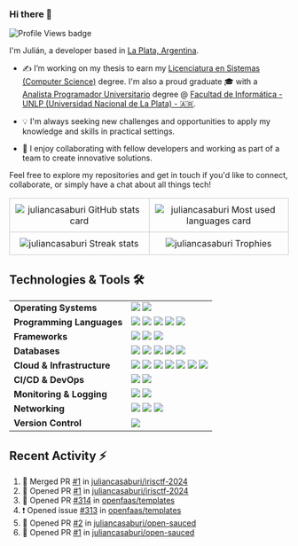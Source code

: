 ### Hi there 👋

![Profile Views badge](https://komarev.com/ghpvc/?username=juliancasaburi)

I'm Julián, a developer based in [La Plata, Argentina](https://www.google.com/maps/place/La+Plata,+Buenos+Aires+Province/@-34.9205233,-57.9881898,13z/data=!3m1!4b1!4m5!3m4!1s0x95a2e62b1f0085a1:0xbcfc44f0547312e3!8m2!3d-34.9204948!4d-57.9535657).

-  ✍️ I’m working on my thesis to earn my [Licenciatura en Sistemas (Computer Science)](https://www.info.unlp.edu.ar/carreras-gradoarticulo/plan-2015-licenciatura-en-sistema/) degree. I'm also a proud graduate 🎓 with a [Analista Programador Universitario](https://www.info.unlp.edu.ar/carreras-gradoarticulo/plan-2015-analista-programador-universitario-nuevo/) degree @ [Facultad de Informática - UNLP (Universidad Nacional de La Plata) - 🇦🇷](https://www.info.unlp.edu.ar/).

- 💡 I'm always seeking new challenges and opportunities to apply my knowledge and skills in practical settings.

- 👥 I enjoy collaborating with fellow developers and working as part of a team to create innovative solutions.

Feel free to explore my repositories and get in touch if you'd like to connect, collaborate, or simply have a chat about all things tech!

<!DOCTYPE html>
<html>
<head>
</head>
<body>
    <table style="width: 100%; border-collapse: collapse;">
        <tr>
            <td style="width: 25%; padding: 10px; border: 1px solid #ccc;" align="center">
                <picture>
                    <source 
                        srcset="https://github-readme-stats.vercel.app/api?username=juliancasaburi&show_icons=true&include_all_commits=true&count_private=true&theme=github_dark"
                        media="(prefers-color-scheme: dark)"
                    />
                    <source
                        srcset="https://github-readme-stats.vercel.app/api?username=juliancasaburi&show_icons=true&theme=default"
                        media="(prefers-color-scheme: light), (prefers-color-scheme: no-preference)"
                    />
                    <img src="https://github-readme-stats.vercel.app/api?username=juliancasaburi&show_icons=true&theme=default" alt="juliancasaburi GitHub stats card"/>
                </picture>
            </td>
            <td style="width: 25%; padding: 10px; border: 1px solid #ccc;" align="center">
                <picture>
                    <source 
                        srcset="https://github-readme-stats.vercel.app/api/top-langs/?username=juliancasaburi&layout=compact&theme=github_dark"
                        media="(prefers-color-scheme: dark)"
                    />
                    <source
                        srcset="https://github-readme-stats.vercel.app/api/top-langs/?username=juliancasaburi&layout=compact&theme=default"
                        media="(prefers-color-scheme: light), (prefers-color-scheme: no-preference)"
                    />
                    <img src="https://github-readme-stats.vercel.app/api/top-langs/?username=juliancasaburi&layout=compact&theme=default" alt="juliancasaburi Most used languages card"/>
                </picture>
            </td>
        </tr>
        <tr>
            <td style="width: 25%; padding: 10px; border: 1px solid #ccc;" align="center">
                <picture>
                    <source 
                        srcset="https://github-readme-streak-stats.herokuapp.com/?user=juliancasaburi&theme=github-dark-blue"
                        media="(prefers-color-scheme: dark)"
                    />
                    <source
                        srcset="https://github-readme-streak-stats.herokuapp.com/?user=juliancasaburi"
                        media="(prefers-color-scheme: light), (prefers-color-scheme: no-preference)"
                    />
                    <img src="https://github-readme-streak-stats.herokuapp.com/?user=juliancasaburi" alt="juliancasaburi Streak stats"/>
                </picture>
            </td>
            <td style="width: 25%; padding: 10px; border: 1px solid #ccc;" align="center">
                <picture>
                    <source 
                        srcset="https://github-profile-trophy.vercel.app/?username=juliancasaburi&theme=darkhub&column=4"
                        media="(prefers-color-scheme: dark)"
                    />
                    <source
                        srcset="https://github-profile-trophy.vercel.app/?username=juliancasaburi&column=4"
                        media="(prefers-color-scheme: light), (prefers-color-scheme: no-preference)"
                    />
                    <img src="https://github-profile-trophy.vercel.app/?username=juliancasaburi&column=4" alt="juliancasaburi Trophies"/>
                </picture>
            </td>
        </tr>
    </table>
</body>
</html>

## Technologies & Tools 🛠️

<table>
  <tr>
    <td><strong>Operating Systems</strong></td>
    <td>
      <img src="https://img.shields.io/badge/-Linux-black?logo=linux" />
      <img src="https://img.shields.io/badge/-Windows-black?logo=windows" />
    </td>
  </tr>
  <tr>
    <td><strong>Programming Languages</strong></td>
    <td>
      <img src="https://img.shields.io/badge/-JavaScript-black?logo=javascript" />
      <img src="https://img.shields.io/badge/-Java-black?logo=openjdk" />
      <img src="https://img.shields.io/badge/-PHP-black?logo=php" />
      <img src="https://img.shields.io/badge/-Python-black?logo=python" />
      <img src="https://img.shields.io/badge/-Bash-black?logo=gnubash" />
    </td>
  </tr>
  <tr>
    <td><strong>Frameworks</strong></td>
    <td>
      <img src="https://img.shields.io/badge/-Spring%20Boot-black?logo=springboot" />
      <img src="https://img.shields.io/badge/-Laravel-black?logo=laravel" />
      <img src="https://img.shields.io/badge/-Express.js-black?logo=express" />
    </td>
  </tr>
  <tr>
    <td><strong>Databases</strong></td>
    <td>
      <img src="https://img.shields.io/badge/-MySQL-black?logo=mysql" />
      <img src="https://img.shields.io/badge/-PostgreSQL-black?logo=postgresql" />
      <img src="https://img.shields.io/badge/-CockroachDB-black?logo=Cockroach%20Labs" />
      <img src="https://img.shields.io/badge/-MongoDB-black?logo=mongodb" />
      <img src="https://img.shields.io/badge/-Redis-black?logo=redis" />
    </td>
  </tr>
  <tr>
    <td><strong>Cloud & Infrastructure</strong></td>
    <td>
      <img src="https://img.shields.io/badge/-AWS-black?logo=amazonwebservices&logoColor=white" />
      <img src="https://img.shields.io/badge/-AWS%20S3-black?logo=amazons3" />
      <img src="https://img.shields.io/badge/-AWS%20Lambda-black?logo=aws-lambda" />
      <img src="https://img.shields.io/badge/-AWS%20EC2-black?logo=amazonwebservices&logoColor=white" />
      <img src="https://img.shields.io/badge/-Docker-black?logo=docker" />
      <img src="https://img.shields.io/badge/-Kubernetes-black?logo=kubernetes" />
      <img src="https://img.shields.io/badge/-Nginx-black?logo=nginx" />
    </td>
  </tr>
  <tr>
    <td><strong>CI/CD & DevOps</strong></td>
    <td>
      <img src="https://img.shields.io/badge/-GitHub%20Actions-black?logo=githubactions" />
      <img src="https://img.shields.io/badge/-AWS%20CloudFormation-black?logo=amazonwebservices&logoColor=white" />
    </td>
  </tr>
  <tr>
    <td><strong>Monitoring & Logging</strong></td>
    <td>
      <img src="https://img.shields.io/badge/-Prometheus-black?logo=prometheus" />
      <img src="https://img.shields.io/badge/-Grafana-black?logo=grafana" />
    </td>
  </tr>
  <tr>
    <td><strong>Networking</strong></td>
    <td>
      <img src="https://img.shields.io/badge/-TCP%2FIP-black?logo=networking" />
      <img src="https://img.shields.io/badge/-WebSocket-black?logo=websocket" />
      <img src="https://img.shields.io/badge/-DNS-black?logo=dns" />
    </td>
  </tr>
  <tr>
    <td><strong>Version Control</strong></td>
    <td>
      <img src="https://img.shields.io/badge/-Git-black?logo=git" />
    </td>
  </tr>
</table>

## Recent Activity :zap:
<!--START_SECTION:activity-->
1. 🎉 Merged PR [#1](https://github.com/juliancasaburi/irisctf-2024/pull/1) in [juliancasaburi/irisctf-2024](https://github.com/juliancasaburi/irisctf-2024)
2. 💪 Opened PR [#1](https://github.com/juliancasaburi/irisctf-2024/pull/1) in [juliancasaburi/irisctf-2024](https://github.com/juliancasaburi/irisctf-2024)
3. 💪 Opened PR [#314](https://github.com/openfaas/templates/pull/314) in [openfaas/templates](https://github.com/openfaas/templates)
4. ❗ Opened issue [#313](https://github.com/openfaas/templates/issues/313) in [openfaas/templates](https://github.com/openfaas/templates)
5. 💪 Opened PR [#2](https://github.com/juliancasaburi/open-sauced/pull/2) in [juliancasaburi/open-sauced](https://github.com/juliancasaburi/open-sauced)
6. 💪 Opened PR [#1](https://github.com/juliancasaburi/open-sauced/pull/1) in [juliancasaburi/open-sauced](https://github.com/juliancasaburi/open-sauced)
<!--END_SECTION:activity-->
